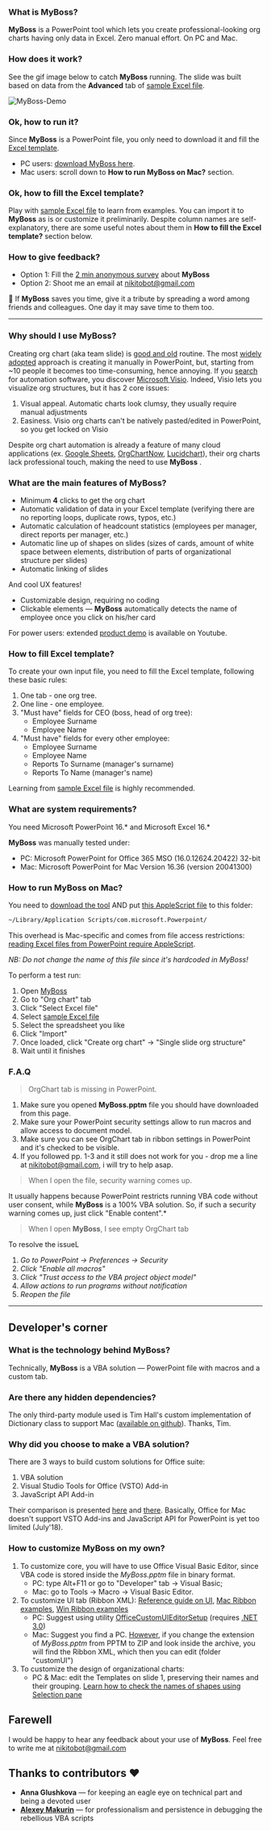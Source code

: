 ### What is MyBoss? ###
**MyBoss** is a PowerPoint tool which lets you create professional-looking org charts having only data in Excel. Zero manual effort. On PC and Mac.

### How does it work? ###
See the gif image below to catch **MyBoss** running. The slide was built based on data from the **Advanced** tab of [sample Excel file].

![MyBoss-Demo](https://github.com/devrazdev/MyBoss/raw/master/misc/MyBoss-Demo.gif)

[sample Excel file]: <https://github.com/devrazdev/MyBoss/raw/master/MyBoss-Sample%20data.xlsx>

### Ok, how to run it? ###
Since **MyBoss** is a PowerPoint file, you only need to download it and fill the [Excel template](https://github.com/devrazdev/MyBoss/raw/master/MyBoss-Template.xlsx).
- PC users: [download MyBoss here](https://github.com/devrazdev/MyBoss/raw/master/MyBoss.pptm).
- Mac users: scroll down to **How to run MyBoss on Mac?** section.

### Ok, how to fill the Excel template?
Play with [sample Excel file](https://github.com/devrazdev/MyBoss/raw/master/MyBoss-Sample%20data.xlsx) to learn from examples. You can import it to **MyBoss** as is or customize it preliminarily. Despite column names are self-explanatory, there are some useful notes about them in **How to fill the Excel template?** section below.

### How to give feedback?
- Option 1: Fill the [2 min anonymous survey](https://forms.gle/9EE1sbwSakhsVVNf7) about **MyBoss**
- Option 2: Shoot me an email at nikitobot@gmail.com

📣 If **MyBoss** saves you time, give it a tribute by spreading a word among friends and colleagues. One day it may save time to them too.

---

### Why should I use MyBoss? ###
Creating org chart (aka team slide) is [good and old] routine. 
The most [widely adopted] approach is creating it manually in PowerPoint, but, starting from ~10 people it becomes too time-consuming, hence annoying.
If you [search] for automation software, you discover [Microsoft Visio]. Indeed, Visio lets you visualize org structures, but it has 2 core issues:

1. Visual appeal. Automatic charts look clumsy, they usually require manual adjustments
2. Easiness. Visio org charts can't be natively pasted/edited in PowerPoint, so you get locked on Visio

Despite org chart automation is already a feature of many cloud applications (ex. [Google Sheets], [OrgChartNow], [Lucidchart]), their org charts lack professional touch, making the need to use **MyBoss** .

[good and old]: <https://trends.google.com/trends/explore?q=create%20org%20chart&date=all>
[widely adopted]: <https://www.youtube.com/results?search_query=create+org+chart>
[search]: <https://support.office.com/en-us/article/create-an-org-chart-in-office-9419815f-0d7f-4d8b-8220-822036b1fe2b>

[Microsoft Visio]: <https://products.office.com/en-us/visio/flowchart-software>
[Google Sheets]: <https://www.bettercloud.com/monitor/the-academy/create-an-org-structure-chart-in-google-sheets/>
[OrgChartNow]: <https://www.orgchartpro.com/products/orgchart-now-2/>
[Lucidchart]: <https://www.lucidchart.com/pages/how-to-make-an-org-chart>

### What are the main features of MyBoss? ###
- Minimum **4** clicks to get the org chart
- Automatic validation of data in your Excel template (verifying there are no reporting loops, duplicate rows, typos, etc.)
- Automatic calculation of headcount statistics (employees per manager, direct reports per manager, etc.)
- Automatic line up of shapes on slides (sizes of cards, amount of white space between elements, distribution of parts of organizational structure per slides)
- Automatic linking of slides

And cool UX features!
- Customizable design, requiring no coding
- Clickable elements — **MyBoss** automatically detects the name of employee once you click on his/her card

For power users: extended [product demo](<https://www.youtube.com/watch?v=Do3c5ff7b1c>) is available on Youtube. 

### How to fill Excel template? ###
To create your own input file, you need to fill the Excel template, following these basic rules:

1. One tab - one org tree.
2. One line - one employee.
3. "Must have" fields for CEO (boss, head of org tree):
    - Employee Surname
    - Employee Name
4. "Must have" fields for every other employee:
    - Employee Surname
    - Employee Name
    - Reports To Surname (manager's surname)
    - Reports To Name (manager's name)

Learning from [sample Excel file] is highly recommended. 

### What are system requirements? ###
You need Microsoft PowerPoint 16.* and Microsoft Excel 16.*

**MyBoss** was manually tested under:
- PC: Microsoft PowerPoint for Office 365 MSO (16.0.12624.20422) 32-bit
- Mac: Microsoft PowerPoint for Mac Version 16.36 (version 20041300)

### How to run MyBoss on Mac? ###
You need to [download the tool](https://github.com/devrazdev/MyBoss/raw/master/MyBoss.pptm) AND put [this AppleScript file] to this folder:
```bash
~/Library/Application Scripts/com.microsoft.Powerpoint/
```
This overhead is Mac-specific and comes from file access restrictions: [reading Excel files from PowerPoint require AppleScript].

*NB: Do not change the name of this file since it's hardcoded in MyBoss!*

To perform a test run:
1. Open [MyBoss](https://github.com/devrazdev/MyBoss/raw/master/MyBoss.pptm)
2. Go to "Org chart" tab
3. Click "Select Excel file"
4. Select [sample Excel file]
5. Select the spreadsheet you like
6. Click "Import"
7. Once loaded, click "Create org chart" -> "Single slide org structure"
8. Wait until it finishes

[this AppleScript file]: <https://github.com/devrazdev/MyBoss/raw/master/misc/MyBoss-browse_files_on_mac.scpt>
[reading Excel files from PowerPoint require AppleScript]: <https://developer.microsoft.com/en-us/office/blogs/VBA-improvements-in-Office-2016/>

### F.A.Q ###
> OrgChart tab is missing in PowerPoint.

1. Make sure you opened **MyBoss.pptm** file you should have downloaded from this page.
2. Make sure your PowerPoint security settings allow to run macros and allow access to
document model.
3. Make sure you can see OrgChart tab in ribbon settings in PowerPoint and it's checked to be visible.
4. If you followed pp. 1-3 and it still does not work for you - drop me a line at nikitobot@gmail.com, i will try to help asap.

> When I open the file, security warning comes up.

It usually happens because PowerPoint restricts running VBA code without user consent, while **MyBoss** is a 100% VBA solution. So, if such a security warning comes up, just click "Enable content".*

> When I open **MyBoss**, I see empty OrgChart tab

To resolve the issueL
1. *Go to PowerPoint -> Preferences -> Security*
2. *Click "Enable all macros"*
3. *Click "Trust access to the VBA project object model"*
4. *Allow actions to run programs without notification*
5. *Reopen the file*
---

## Developer's corner ##
### What is the technology behind MyBoss? ###
Technically, **MyBoss** is a VBA solution — PowerPoint file with macros and a custom tab. 

### Are there any hidden dependencies? ###
The only third-party module used is Tim Hall's custom implementation of Dictionary class  to support Mac ([available on github]). Thanks, Tim.

[available on github]: <https://github.com/VBA-tools/VBA-Dictionary>

### Why did you choose to make a VBA solution? ###
There are 3 ways to build custom solutions for Office suite:
1. VBA solution
2. Visual Studio Tools for Office (VSTO) Add-in
3. JavaScript API Add-in

Their comparison is presented [here] and [there]. Basically, Office for Mac doesn't support VSTO Add-ins and JavaScript API for PowerPoint is yet too limited (July'18).

[here]: <https://docs.microsoft.com/en-us/visualstudio/vsto/vba-and-office-solutions-in-visual-studio-compared>
[there]: <https://docs.microsoft.com/en-us/office/dev/add-ins/overview/office-add-ins#StartBuildingApps_TypesofApps>

### How to customize MyBoss on my own? ###
1. To customize core, you will have to use Office Visual Basic Editor, since VBA code is stored inside the *MyBoss.pptm* file in binary format.
    - PC: type Alt+F11 or go to "Developer" tab -> Visual Basic;
    - Mac: go to Tools -> Macro -> Visual Basic Editor.
2. To customize UI tab (Ribbon XML):
[Reference guide on UI], [Mac Ribbon examples], [Win Ribbon examples]
    - PC: Suggest using utility [OfficeCustomUIEditorSetup] (requires [.NET 3.0](https://www.microsoft.com/en-us/p/surface-laptop-3/8VFGGH1R94TM))
    - Mac: Suggest you find a PC. [However], if you change the extension of *MyBoss.pptm* from PPTM to ZIP and look inside the archive, you will find the Ribbon XML, which then you can edit (folder "customUI")
3. To customize the design of organizational charts:
    - PC & Mac: edit the Templates on slide 1, preserving their names and their grouping. [Learn how to check the names of shapes using Selection pane]

[Reference guide on UI]: <https://msdn.microsoft.com/en-us/library/dd926139(v=office.12).aspx>
[Mac Ribbon examples]: <https://www.rondebruin.nl/mac/macfiles/MacRibbonExamples.dmg>
[Win Ribbon examples]: <https://www.rondebruin.nl/win/winfiles/RibbonExampleFiles.zip>
[OfficeCustomUIEditorSetup]: http://www.rondebruin.nl/win/winfiles/OfficeCustomUIEditorSetup.zip
[However]: <https://support.office.com/en-us/article/extract-files-or-objects-from-a-powerpoint-file-85511e6f-9e76-41ad-8424-eab8a5bbc517>
[Learn how to check the names of shapes using Selection pane]:<https://support.office.com/en-us/article/manage-objects-with-the-selection-pane-a6b2fd3e-d769-46c1-9b9c-b94e04a72550>

## Farewell ##
I would be happy to hear any feedback about your use of **MyBoss**. Feel free to write me at nikitobot@gmail.com

## Thanks to contributors ❤️
- **Anna Glushkova** — for keeping an eagle eye on technical part and being a devoted user
- **[Alexey Makurin](https://github.com/amakurin)** — for professionalism and persistence in debugging the rebellious VBA scripts
